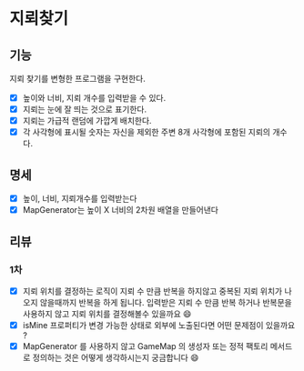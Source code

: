 # 지뢰찾기

## 기능
지뢰 찾기를 변형한 프로그램을 구현한다.
- [x] 높이와 너비, 지뢰 개수를 입력받을 수 있다.
- [x] 지뢰는 눈에 잘 띄는 것으로 표기한다.
- [x] 지뢰는 가급적 랜덤에 가깝게 배치한다.
- [x] 각 사각형에 표시될 숫자는 자신을 제외한 주변 8개 사각형에 포함된 지뢰의 개수다.

## 명세
- [x] 높이, 너비, 지뢰개수를 입력받는다
- [x] MapGenerator는 높이 X 너비의 2차원 배열을 만들어낸다

## 리뷰
### 1차
- [x] 지뢰 위치를 결정하는 로직이 지뢰 수 만큼 반복을 하지않고 중복된 지뢰 위치가 나오지 않을때까지 반복을 하게 됩니다. 입력받은 지뢰 수 만큼 반복 하거나 반복문을 사용하지 않고 지뢰 위치를 결정해볼수 있을까요 😄
- [x] isMine 프로퍼티가 변경 가능한 상태로 외부에 노출된다면 어떤 문제점이 있을까요 ?
- [x] MapGenerator 를 사용하지 않고 GameMap 의 생성자 또는 정적 팩토리 메서드로 정의하는 것은 어떻게 생각하시는지 궁금합니다 😄
